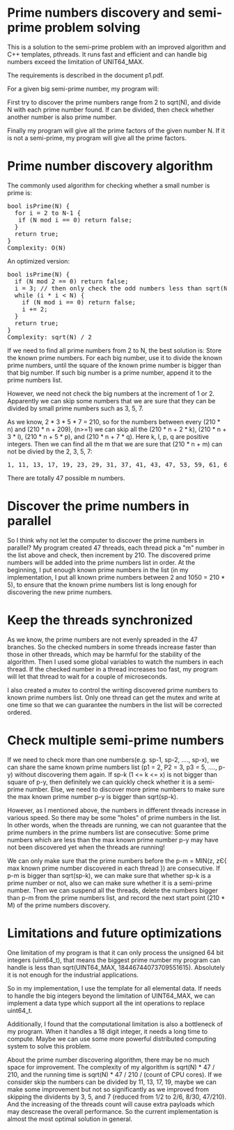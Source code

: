 Prime numbers discovery and semi-prime problem solving
======================================================
This is a solution to the semi-prime problem with an improved algorithm and C++ templates, pthreads. It runs fast and efficient and can handle big numbers exceed the limitation of UNIT64_MAX. 

The requirements is described in the document p1.pdf.

For a given big semi-prime number, my program will:

First try to discover the prime numbers range from 2 to sqrt(N), and divide N with each prime number found. If can be divided, then check whether another number is also prime number.

Finally my program will give all the prime factors of the given number N. If it is not a semi-prime, my program will give all the prime factors.


Prime number discovery algorithm
================================
The commonly used algorithm for checking whether a small number is prime is:
<pre>
bool isPrime(N) {
  for i = 2 to N-1 {
   if (N mod i == 0) return false;
  }
  return true;
}
Complexity: O(N)
</pre>

An optimized version:
<pre>
bool isPrime(N) {
  if (N mod 2 == 0) return false;
  i = 3; // then only check the odd numbers less than sqrt(N)
  while (i * i &lt; N) {
    if (N mod i == 0) return false;
    i += 2;
  }
  return true;
}
Complexity: sqrt(N) / 2
</pre>

If we need to find all prime numbers from 2 to N, the best solution is: Store the known prime numbers. For each big number, use it to divide the known prime numbers, until the square of the known prime number is bigger than that big number. If such big number is a prime number, append it to the prime numbers list.

However, we need not check the big numbers at the increment of 1 or 2. Apparently we can skip some numbers that we are sure that they can be divided by small prime numbers such as 3, 5, 7.

As we know, 2 * 3 * 5 * 7 = 210, so for the numbers between every (210 * n) and (210 * n + 209), (n>=1) we can skip all the (210 * n + 2 * k), (210 * n + 3 * l), (210 * n + 5 * p), and (210 * n + 7 * q). Here k, l, p, q are positive integers. Then we can find all the m that we are sure that (210 * n + m) can not be divied by the 2, 3, 5, 7:
<pre>
1, 11, 13, 17, 19, 23, 29, 31, 37, 41, 43, 47, 53, 59, 61, 67, 71, 73, 79, 83, 89, 97, 101, 103, 107, 109, 113, 121, 127, 131, 137, 139, 143, 149, 151, 157, 163, 167, 169, 173, 179, 181, 187, 191, 193, 197, 199
</pre>

There are totally 47 possible m numbers.


Discover the prime numbers in parallel
======================================
So I think why not let the computer to discover the prime numbers in parallel? My program created 47 threads, each thread pick a "m" number in the list above and check, then increment by 210. The discovered prime numbers will be added into the prime numbers list in order. At the beginning, I put enough known prime numbers in the list (in my implementation, I put all known prime numbers between 2 and 1050 = 210 * 5), to ensure that the known prime numbers list is long enough for discovering the new prime numbers.


Keep the threads synchronized
=============================
As we know, the prime numbers are not evenly spreaded in the 47 branches. So the checked numbers in some threads increase faster than those in other threads, which may be harmful for the stability of the algorithm. Then I used some global variables to watch the numbers in each thread. If the checked number in a thread increases too fast, my program will let that thread to wait for a couple of microseconds.

I also created a mutex to control the writing discovered prime numbers to known prime numbers list. Only one thread can get the mutex and write at one time so that we can guarantee the numbers in the list will be corrected ordered.


Check multiple semi-prime numbers
=================================
If we need to check more than one numbers(e.g. sp-1, sp-2, ...., sp-x), we can share the same known prime numbers list (p1 = 2, P2 = 3, p3 = 5, ...., p-y) without discovering them again. If sp-k (1 <= k <= x) is not bigger than square of p-y, then definitely we can quickly check whether it is a semi-prime number. Else, we need to discover more prime numbers to make sure the max known prime number p-y is bigger than sqrt(sp-k).

However, as I mentioned above, the numbers in different threads increase in various speed. So there may be some "holes" of prime numbers in the list. In other words, when the threads are running, we can not guarantee that the prime numbers in the prime numbers list are consecutive: Some prime numbers which are less than the max known prime number p-y may have not been discovered yet when the threads are running!

We can only make sure that the prime numbers before the p-m = MIN(z, zЄ{ max known prime number discovered in each thread }) are consecutive. If p-m is bigger than sqrt(sp-k), we can make sure that whether sp-k is a prime number or not, also we can make sure whether it is a semi-prime number. Then we can suspend all the threads, delete the numbers bigger than p-m from the prime numbers list, and record the next start point (210 * M) of the prime numbers discovery.


Limitations and future optimizations
====================================
One limitation of my program is that it can only process the unsigned 64 bit integers (uint64_t), that means the biggest prime number my program can handle is less than sqrt(UINT64_MAX, 18446744073709551615). Absolutely it is not enough for the industrial applications.

So in my implementation, I use the template for all elemental data. If needs to handle the big integers beyond the limitation of UINT64_MAX, we can implement a data type which support all the int operations to replace uint64_t.

Additionally, I found that the computational limitation is also a bottleneck of my program. When it handles a 18 digit integer, it needs a long time to compute. Maybe we can use some more powerful distributed computing system to solve this problem.

About the prime number discovering algorithm, there may be no much space for improvement. The complexity of my algorithm is sqrt(N) * 47 / 210, and the running time is sqrt(N) * 47 / 210 / (count of CPU cores). If we consider skip the numbers can be divided by 11, 13, 17, 19, maybe we can make some improvement but not so significantly as we improved from skipping the dividents by 3, 5, and 7 (reduced from 1/2 to 2/6, 8/30, 47/210). And the increasing of the threads count will cause extra payloads which may descrease the overall performance. So the current implementation is almost the most optimal solution in general.
